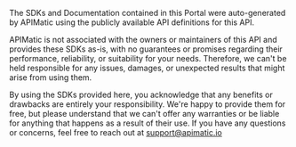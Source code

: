 
The SDKs and Documentation contained in this Portal were auto-generated by APIMatic using the publicly available API definitions for this API. 

APIMatic is not associated with the owners or maintainers of this API and provides these SDKs as-is, with no guarantees or promises regarding their performance, reliability, or suitability for your needs. Therefore, we can't be held responsible for any issues, damages, or unexpected results that might arise from using them.

By using the SDKs provided here, you acknowledge that any benefits or drawbacks are entirely your responsibility. We're happy to provide them for free, but please understand that we can't offer any warranties or be liable for anything that happens as a result of their use. 
If you have any questions or concerns, feel free to reach out at [support@apimatic.io](mailto:support@apimatic.io)
